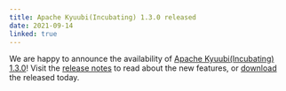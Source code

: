 ```yaml
---
title: Apache Kyuubi(Incubating) 1.3.0 released
date: 2021-09-14
linked: true
---
```

<!---
  Licensed under the Apache License, Version 2.0 (the "License");
  you may not use this file except in compliance with the License.
  You may obtain a copy of the License at

   http://www.apache.org/licenses/LICENSE-2.0

  Unless required by applicable law or agreed to in writing, software
  distributed under the License is distributed on an "AS IS" BASIS,
  WITHOUT WARRANTIES OR CONDITIONS OF ANY KIND, either express or implied.
  See the License for the specific language governing permissions and
  limitations under the License. See accompanying LICENSE file.
-->

We are happy to announce the availability of [Apache Kyuubi(Incubating) 1.3.0](/release/1.3.0.html)! Visit the [release notes](/release/1.3.0.html) to read about the new features, or [download](https://downloads.apache.org/incubator/kyuubi/kyuubi-1.3.0-incubating/) the released today.
